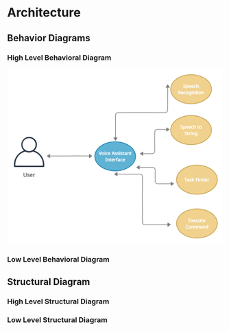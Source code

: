 
# Architecture


## Behavior Diagrams

### High Level Behavioral Diagram
![High Level Use Case Diagram](https://github.com/Ashwani008/LTTS_Mini_Project/blob/main/2.Architecture/Behavioural%20Diagram/High%20Level%20Behavioral%20Diagram.png)


### Low Level Behavioral Diagram


## Structural Diagram

### High Level Structural Diagram



### Low Level Structural Diagram
